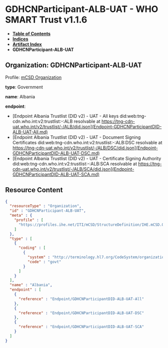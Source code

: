 # GDHCNParticipant-ALB-UAT - WHO SMART Trust v1.1.6

* [**Table of Contents**](toc.md)
* [**Indices**](indices.md)
* [**Artifact Index**](artifacts.md)
* **GDHCNParticipant-ALB-UAT**

## Organization: GDHCNParticipant-ALB-UAT

Profile: [mCSD Organization](https://profiles.ihe.net/ITI/mCSD/4.0.0/StructureDefinition-IHE.mCSD.Organization.html)

**type**: Government

**name**: Albania

**endpoint**: 

* [Endpoint Albania Trustlist (DID v2) - UAT - All keys did:web:tng-cdn.who.int:v2:trustlist:-:ALB resolvable at https://tng-cdn-uat.who.int/v2/trustlist/-/ALB/did.json](Endpoint-GDHCNParticipantDID-ALB-UAT-All.md)
* [Endpoint Albania Trustlist (DID v2) - UAT - Document Signing Certificates did:web:tng-cdn.who.int:v2:trustlist:-:ALB:DSC resolvable at https://tng-cdn-uat.who.int/v2/trustlist/-/ALB/DSC/did.json](Endpoint-GDHCNParticipantDID-ALB-UAT-DSC.md)
* [Endpoint Albania Trustlist (DID v2) - UAT - Certificate Signing Authority did:web:tng-cdn.who.int:v2:trustlist:-:ALB:SCA resolvable at https://tng-cdn-uat.who.int/v2/trustlist/-/ALB/SCA/did.json](Endpoint-GDHCNParticipantDID-ALB-UAT-SCA.md)



## Resource Content

```json
{
  "resourceType" : "Organization",
  "id" : "GDHCNParticipant-ALB-UAT",
  "meta" : {
    "profile" : [
      "https://profiles.ihe.net/ITI/mCSD/StructureDefinition/IHE.mCSD.Organization"
    ]
  },
  "type" : [
    {
      "coding" : [
        {
          "system" : "http://terminology.hl7.org/CodeSystem/organization-type",
          "code" : "govt"
        }
      ]
    }
  ],
  "name" : "Albania",
  "endpoint" : [
    {
      "reference" : "Endpoint/GDHCNParticipantDID-ALB-UAT-All"
    },
    {
      "reference" : "Endpoint/GDHCNParticipantDID-ALB-UAT-DSC"
    },
    {
      "reference" : "Endpoint/GDHCNParticipantDID-ALB-UAT-SCA"
    }
  ]
}

```
